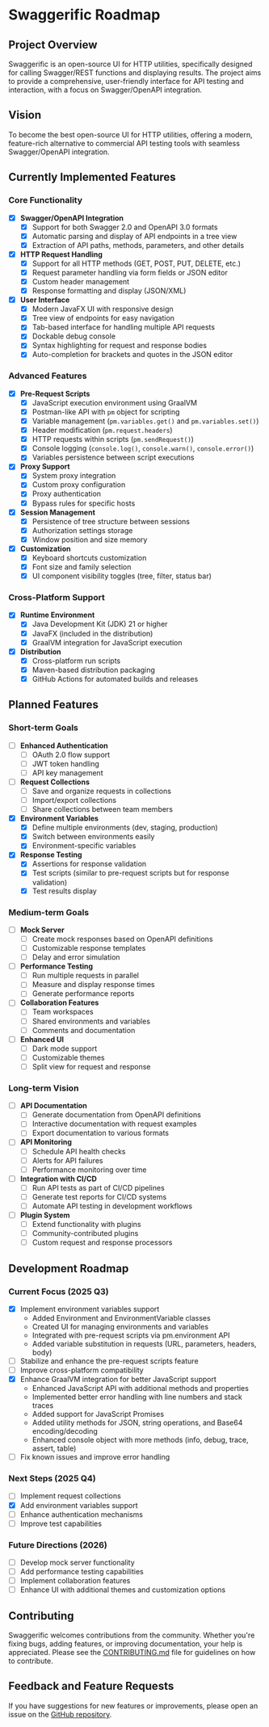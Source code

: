 # Swaggerific Roadmap

## Project Overview

Swaggerific is an open-source UI for HTTP utilities, specifically designed for calling Swagger/REST functions and displaying results. The project aims to provide a comprehensive, user-friendly interface for API testing and interaction, with a focus on Swagger/OpenAPI integration.

## Vision

To become the best open-source UI for HTTP utilities, offering a modern, feature-rich alternative to commercial API testing tools with seamless Swagger/OpenAPI integration.

## Currently Implemented Features

### Core Functionality

- [x] **Swagger/OpenAPI Integration**
  - [x] Support for both Swagger 2.0 and OpenAPI 3.0 formats
  - [x] Automatic parsing and display of API endpoints in a tree view
  - [x] Extraction of API paths, methods, parameters, and other details

- [x] **HTTP Request Handling**
  - [x] Support for all HTTP methods (GET, POST, PUT, DELETE, etc.)
  - [x] Request parameter handling via form fields or JSON editor
  - [x] Custom header management
  - [x] Response formatting and display (JSON/XML)

- [x] **User Interface**
  - [x] Modern JavaFX UI with responsive design
  - [x] Tree view of endpoints for easy navigation
  - [x] Tab-based interface for handling multiple API requests
  - [x] Dockable debug console
  - [x] Syntax highlighting for request and response bodies
  - [x] Auto-completion for brackets and quotes in the JSON editor

### Advanced Features

- [x] **Pre-Request Scripts**
  - [x] JavaScript execution environment using GraalVM
  - [x] Postman-like API with `pm` object for scripting
  - [x] Variable management (`pm.variables.get()` and `pm.variables.set()`)
  - [x] Header modification (`pm.request.headers`)
  - [x] HTTP requests within scripts (`pm.sendRequest()`)
  - [x] Console logging (`console.log()`, `console.warn()`, `console.error()`)
  - [x] Variables persistence between script executions

- [x] **Proxy Support**
  - [x] System proxy integration
  - [x] Custom proxy configuration
  - [x] Proxy authentication
  - [x] Bypass rules for specific hosts

- [x] **Session Management**
  - [x] Persistence of tree structure between sessions
  - [x] Authorization settings storage
  - [x] Window position and size memory

- [x] **Customization**
  - [x] Keyboard shortcuts customization
  - [x] Font size and family selection
  - [x] UI component visibility toggles (tree, filter, status bar)

### Cross-Platform Support

- [x] **Runtime Environment**
  - [x] Java Development Kit (JDK) 21 or higher
  - [x] JavaFX (included in the distribution)
  - [x] GraalVM integration for JavaScript execution

- [x] **Distribution**
  - [x] Cross-platform run scripts
  - [x] Maven-based distribution packaging
  - [x] GitHub Actions for automated builds and releases

## Planned Features

### Short-term Goals

- [ ] **Enhanced Authentication**
  - [ ] OAuth 2.0 flow support
  - [ ] JWT token handling
  - [ ] API key management

- [ ] **Request Collections**
  - [ ] Save and organize requests in collections
  - [ ] Import/export collections
  - [ ] Share collections between team members

- [x] **Environment Variables**
  - [x] Define multiple environments (dev, staging, production)
  - [x] Switch between environments easily
  - [x] Environment-specific variables

- [x] **Response Testing**
  - [x] Assertions for response validation
  - [x] Test scripts (similar to pre-request scripts but for response validation)
  - [x] Test results display

### Medium-term Goals

- [ ] **Mock Server**
  - [ ] Create mock responses based on OpenAPI definitions
  - [ ] Customizable response templates
  - [ ] Delay and error simulation

- [ ] **Performance Testing**
  - [ ] Run multiple requests in parallel
  - [ ] Measure and display response times
  - [ ] Generate performance reports

- [ ] **Collaboration Features**
  - [ ] Team workspaces
  - [ ] Shared environments and variables
  - [ ] Comments and documentation

- [ ] **Enhanced UI**
  - [ ] Dark mode support
  - [ ] Customizable themes
  - [ ] Split view for request and response

### Long-term Vision

- [ ] **API Documentation**
  - [ ] Generate documentation from OpenAPI definitions
  - [ ] Interactive documentation with request examples
  - [ ] Export documentation to various formats

- [ ] **API Monitoring**
  - [ ] Schedule API health checks
  - [ ] Alerts for API failures
  - [ ] Performance monitoring over time

- [ ] **Integration with CI/CD**
  - [ ] Run API tests as part of CI/CD pipelines
  - [ ] Generate test reports for CI/CD systems
  - [ ] Automate API testing in development workflows

- [ ] **Plugin System**
  - [ ] Extend functionality with plugins
  - [ ] Community-contributed plugins
  - [ ] Custom request and response processors

## Development Roadmap

### Current Focus (2025 Q3)

- [x] Implement environment variables support
  - Added Environment and EnvironmentVariable classes
  - Created UI for managing environments and variables
  - Integrated with pre-request scripts via pm.environment API
  - Added variable substitution in requests (URL, parameters, headers, body)
- [ ] Stabilize and enhance the pre-request scripts feature
- [ ] Improve cross-platform compatibility
- [x] Enhance GraalVM integration for better JavaScript support
  - Enhanced JavaScript API with additional methods and properties
  - Implemented better error handling with line numbers and stack traces
  - Added support for JavaScript Promises
  - Added utility methods for JSON, string operations, and Base64 encoding/decoding
  - Enhanced console object with more methods (info, debug, trace, assert, table)
- [ ] Fix known issues and improve error handling

### Next Steps (2025 Q4)

- [ ] Implement request collections
- [x] Add environment variables support
- [ ] Enhance authentication mechanisms
- [ ] Improve test capabilities

### Future Directions (2026)

- [ ] Develop mock server functionality
- [ ] Add performance testing capabilities
- [ ] Implement collaboration features
- [ ] Enhance UI with additional themes and customization options

## Contributing

Swaggerific welcomes contributions from the community. Whether you're fixing bugs, adding features, or improving documentation, your help is appreciated. Please see the [CONTRIBUTING.md](CONTRIBUTING.md) file for guidelines on how to contribute.

## Feedback and Feature Requests

If you have suggestions for new features or improvements, please open an issue on the [GitHub repository](https://github.com/ozkanpakdil/swaggerific/issues/new/choose).